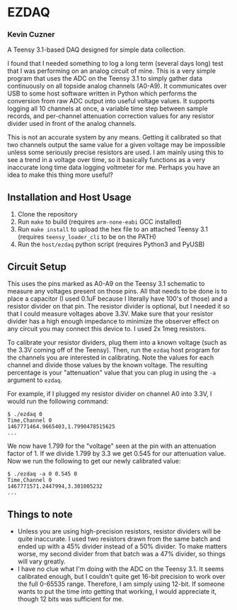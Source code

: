 # EZDAQ
### Kevin Cuzner

A Teensy 3.1-based DAQ designed for simple data collection.

I found that I needed something to log a long term (several days long) test that
I was performing on an analog circuit of mine. This is a very simple program
that uses the ADC on the Teensy 3.1 to simply gather data continuously on all
topside analog channels (A0-A9). It communicates over USB to some host software
written in Python which performs the conversion from raw ADC output into useful
voltage values. It supports logging all 10 channels at once, a variable time
step between sample records, and per-channel attenuation correction values for
any resistor divider used in front of the analog channels.

This is not an accurate system by any means. Getting it calibrated so that two
channels output the same value for a given voltage may be impossible unless
some seriously precise resistors are used. I am mainly using this to see a trend
in a voltage over time, so it basically functions as a very inaccurate long time
data logging voltmeter for me. Perhaps you have an idea to make this thing more
useful?

## Installation and Host Usage

1. Clone the repository
2. Run `make` to build (requires `arm-none-eabi` GCC installed)
3. Run `make install` to upload the hex file to an attached Teensy 3.1 (requires
   `teensy_loader_cli` to be on the PATH)
4. Run the `host/ezdaq` python script (requires Python3 and PyUSB)

## Circuit Setup

This uses the pins marked as A0-A9 on the Teensy 3.1 schematic to measure any
voltages present on those pins. All that needs to be done is to place a
capacitor (I used 0.1uF because I literally have 100's of those) and a resistor
divider on that pin. The resistor divider is optional, but I needed it so that I
could measure voltages above 3.3V. Make sure that your resistor divider has a
high enough impedance to minimize the observer effect on any circuit you may
connect this device to. I used 2x 1meg resistors.

To calibrate your resistor dividers, plug them into a known voltage (such as the
3.3V coming off of the Teensy). Then, run the `ezdaq` host program for the
channels you are interested in calibrating. Note the values for each channel and
divide those values by the known voltage. The resulting percentage is your
"attenuation" value that you can plug in using the `-a` argument to `ezdaq`.

For example, if I plugged my resistor divider on channel A0 into 3.3V, I would
run the following command:

```
$ ./ezdaq 0
Time,Channel 0
1467771464.9665403,1.7990478515625
...
```

We now have 1.799 for the "voltage" seen at the pin with an attenuation factor
of 1. If we divide 1.799 by 3.3 we get 0.545 for our attenuation value. Now we
run the following to get our newly calibrated value:

```
$ ./ezdaq -a 0 0.545 0
Time,Channel 0
1467771571.2447994,3.301005232
...
```


## Things to note

 * Unless you are using high-precision resistors, resistor dividers will be
   quite inaccurate. I used two resistors drawn from the same batch and ended up
   with a 45% divider instead of a 50% divider. To make matters worse, my second
   divider from that batch was a 47% divider, so things will vary greatly.
 * I have no clue what I'm doing with the ADC on the Teensy 3.1. It seems
   calibrated enough, but I couldn't quite get 16-bit precision to work over the
   full 0-65535 range. Therefore, I am simply using 12-bit. If someone wants to
   put the time into getting that working, I would appreciate it, though 12 bits
   was sufficient for me.

